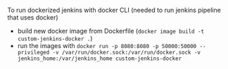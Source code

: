 To run dockerized jenkins with docker CLI (needed to run jenkins pipeline that uses docker)

- build new docker image from Dockerfile (```docker image build -t custom-jenkins-docker .```)
- run the images with ``` docker run -p 8080:8080 -p 50000:50000 --privileged -v /var/run/docker.sock:/var/run/docker.sock -v jenkins_home:/var/jenkins_home custom-jenkins-docker ```